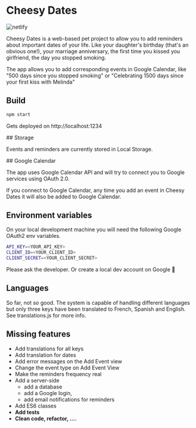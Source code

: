 # Cheesy Dates

![netlify](https://img.shields.io/netlify/e4237664-3320-451b-b05f-ea6b54ab8b5e)

Cheesy Dates is a web-based pet project to allow you to add reminders about important dates of your life. Like your daughter's birthday (that's an obvious one!), your marriage anniversary, the first time you kissed you girlfriend, the day you stopped smoking.

The app allows you to add corresponding events in Google Calendar, like "500 days since you stopped smoking" or "Celebrating 1500 days since your first kiss with Melinda"

## Build

```bash
npm start
```

Gets deployed on http://localhost:1234

## Storage

Events and reminders are currently stored in Local Storage.

## Google Calendar

The app uses Google Calendar API and will try to connect you to Google services using OAuth 2.0.

If you connect to Google Calendar, any time you add an event in Cheesy Dates it will also be added to Google Calendar.

## Environment variables

On your local development machine you will need the following Google OAuth2 env variables.

```bash
API_KEY=<YOUR_API_KEY>
CLIENT_ID=<YOUR_CLIENT_ID>
CLIENT_SECRET=<YOUR_CLIENT_SECRET>
```

Please ask the developer. Or create a local dev account on Google 🤪

## Languages

So far, not so good.
The system is capable of handling different languages but only three keys have been translated to French, Spanish and English.
See translations.js for more info.

## Missing features

- Add translations for all keys
- Add translation for dates
- Add error messages on the Add Event view
- Change the event type on Add Event View
- Make the reminders frequency real
- Add a server-side
  - add a database
  - add a Google login,
  - add email notifications for reminders
- Add ES6 classes
- **Add tests**
- **Clean code, refactor, ....**
